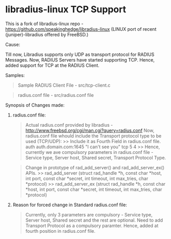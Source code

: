 libradius-linux TCP Support
===========================

This is a fork of libradius-linux repo - https://github.com/speakinghedge/libradius-linux (LINUX port of recent (juniper)-libradius offered by FreeBSD.) 

Cause:

Till now, Libradius supports only UDP as transport protocol for RADIUS Messages. Now, RADIUS Servers have started supporting TCP. Hence, added support for TCP at the RADIUS Client. 

Samples:

> Sample RADIUS Client File - src/tcp-client.c

> radius.conf file - src/radius.conf file

Synopsis of Changes made:

1) radius.conf file:

	> Actual radius.conf provided by libradius - http://www.freebsd.org/cgi/man.cgi?query=radius.conf 
	> Now, radius.conf file whould include the Transport protocol type to be used (TCP/UDP):
		>> Include it as Fourth Field in radius.conf file. 
			auth  auth.domain.com:1645	 "I can't see you" tcp 5 4 
		>> Hence, currently we ave compulsory parameters in radius.conf file - Service type, Server host, Shared secret, Transport Protocol Type.
	
	> Change in prototype of rad_add_server() and rad_add_server_ex() APIs. 
		>> rad_add_server (struct rad_handle *h, const	char *host, int	port, const char *secret, int timeout, int max_tries, char *protocol)
		>> rad_add_server_ex (struct rad_handle *h, const	char *host, int	port, const char *secret, int timeout, int max_tries, char *protocol)
		
		
2) Reason for forced change in Standard radius.conf file: 

	> Currently, only 3 parameters are compulsory - Service type, Server host, Shared secret and the rest are optional. 
	> Need to add Transport Protocol as a compulsory paramter. Hence, added at fourth position in radius.conf file. 
	

